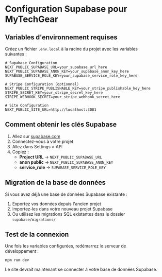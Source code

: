 # Configuration Supabase pour MyTechGear

## Variables d'environnement requises

Créez un fichier `.env.local` à la racine du projet avec les variables suivantes :

```env
# Supabase Configuration
NEXT_PUBLIC_SUPABASE_URL=your_supabase_url_here
NEXT_PUBLIC_SUPABASE_ANON_KEY=your_supabase_anon_key_here
SUPABASE_SERVICE_ROLE_KEY=your_supabase_service_role_key_here

# Stripe Configuration (optionnel)
NEXT_PUBLIC_STRIPE_PUBLISHABLE_KEY=your_stripe_publishable_key_here
STRIPE_SECRET_KEY=your_stripe_secret_key_here
STRIPE_WEBHOOK_SECRET=your_stripe_webhook_secret_here

# Site Configuration
NEXT_PUBLIC_SITE_URL=http://localhost:3001
```

## Comment obtenir les clés Supabase

1. Allez sur [supabase.com](https://supabase.com)
2. Connectez-vous à votre projet
3. Allez dans Settings > API
4. Copiez :
   - **Project URL** → `NEXT_PUBLIC_SUPABASE_URL`
   - **anon public** → `NEXT_PUBLIC_SUPABASE_ANON_KEY`
   - **service_role** → `SUPABASE_SERVICE_ROLE_KEY`

## Migration de la base de données

Si vous avez déjà une base de données Supabase existante :

1. Exportez vos données depuis l'ancien projet
2. Importez-les dans votre nouveau projet Supabase
3. Ou utilisez les migrations SQL existantes dans le dossier `supabase/migrations/`

## Test de la connexion

Une fois les variables configurées, redémarrez le serveur de développement :

```bash
npm run dev
```

Le site devrait maintenant se connecter à votre base de données Supabase.
